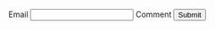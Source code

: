 
<form action="#">
  <label>
    Email
    <input type="email" required />
  </label>

  <label>
    Comment
    <texarea type="text" required ></texarea>
  </label>

  <input type="submit" />
  
</form>
